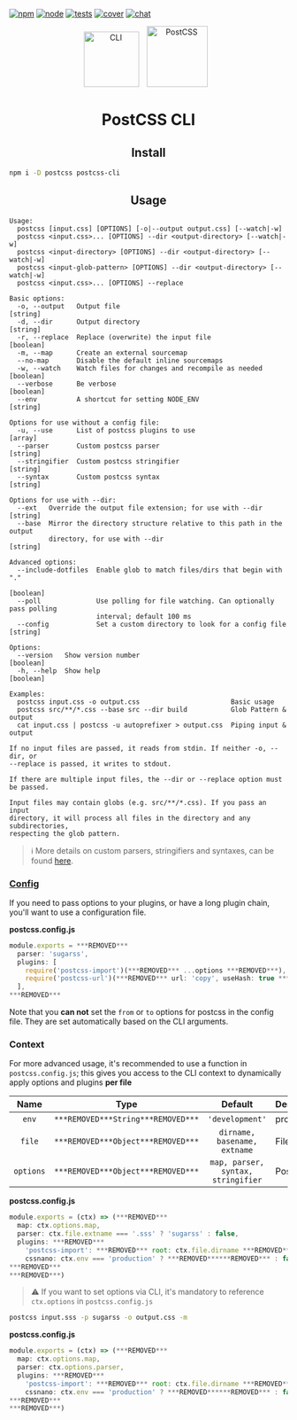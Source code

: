 [![npm][npm]][npm-url]
[![node][node]][node-url]
[![tests][tests]][tests-url]
[![cover][cover]][cover-url]
[![chat][chat]][chat-url]

<div align="center">
  <img width="100" height="100" title="CLI" src="https://raw.githubusercontent.com/postcss/postcss-cli/HEAD/logo.svg">
  <a href="https://github.com/postcss/postcss">
    <img width="110" height="110" title="PostCSS" src="http://postcss.github.io/postcss/logo.svg" hspace="10">
  </a>
  <h1>PostCSS CLI</h1>
</div>

<h2 align="center">Install</h2>

```bash
npm i -D postcss postcss-cli
```

<h2 align="center">Usage</h2>

```
Usage:
  postcss [input.css] [OPTIONS] [-o|--output output.css] [--watch|-w]
  postcss <input.css>... [OPTIONS] --dir <output-directory> [--watch|-w]
  postcss <input-directory> [OPTIONS] --dir <output-directory> [--watch|-w]
  postcss <input-glob-pattern> [OPTIONS] --dir <output-directory> [--watch|-w]
  postcss <input.css>... [OPTIONS] --replace

Basic options:
  -o, --output   Output file                                            [string]
  -d, --dir      Output directory                                       [string]
  -r, --replace  Replace (overwrite) the input file                    [boolean]
  -m, --map      Create an external sourcemap
  --no-map       Disable the default inline sourcemaps
  -w, --watch    Watch files for changes and recompile as needed       [boolean]
  --verbose      Be verbose                                            [boolean]
  --env          A shortcut for setting NODE_ENV                        [string]

Options for use without a config file:
  -u, --use      List of postcss plugins to use                          [array]
  --parser       Custom postcss parser                                  [string]
  --stringifier  Custom postcss stringifier                             [string]
  --syntax       Custom postcss syntax                                  [string]

Options for use with --dir:
  --ext   Override the output file extension; for use with --dir        [string]
  --base  Mirror the directory structure relative to this path in the output
          directory, for use with --dir                                 [string]

Advanced options:
  --include-dotfiles  Enable glob to match files/dirs that begin with "."
                                                                       [boolean]
  --poll              Use polling for file watching. Can optionally pass polling
                      interval; default 100 ms
  --config            Set a custom directory to look for a config file  [string]

Options:
  --version   Show version number                                      [boolean]
  -h, --help  Show help                                                [boolean]

Examples:
  postcss input.css -o output.css                       Basic usage
  postcss src/**/*.css --base src --dir build           Glob Pattern & output
  cat input.css | postcss -u autoprefixer > output.css  Piping input & output

If no input files are passed, it reads from stdin. If neither -o, --dir, or
--replace is passed, it writes to stdout.

If there are multiple input files, the --dir or --replace option must be passed.

Input files may contain globs (e.g. src/**/*.css). If you pass an input
directory, it will process all files in the directory and any subdirectories,
respecting the glob pattern.
```

> ℹ️ More details on custom parsers, stringifiers and syntaxes, can be found [here](https://github.com/postcss/postcss#syntaxes).

### [Config](https://github.com/michael-ciniawsky/postcss-load-config)

If you need to pass options to your plugins, or have a long plugin chain, you'll want to use a configuration file.

**postcss.config.js**

```js
module.exports = ***REMOVED***
  parser: 'sugarss',
  plugins: [
    require('postcss-import')(***REMOVED*** ...options ***REMOVED***),
    require('postcss-url')(***REMOVED*** url: 'copy', useHash: true ***REMOVED***),
  ],
***REMOVED***
```

Note that you **can not** set the `from` or `to` options for postcss in the config file. They are set automatically based on the CLI arguments.

### Context

For more advanced usage, it's recommended to use a function in `postcss.config.js`; this gives you access to the CLI context to dynamically apply options and plugins **per file**

|   Name    |    Type    |              Default               | Description          |
| :-------: | :--------: | :--------------------------------: | :------------------- |
|   `env`   | `***REMOVED***String***REMOVED***` |          `'development'`           | process.env.NODE_ENV |
|  `file`   | `***REMOVED***Object***REMOVED***` |    `dirname, basename, extname`    | File                 |
| `options` | `***REMOVED***Object***REMOVED***` | `map, parser, syntax, stringifier` | PostCSS Options      |

**postcss.config.js**

```js
module.exports = (ctx) => (***REMOVED***
  map: ctx.options.map,
  parser: ctx.file.extname === '.sss' ? 'sugarss' : false,
  plugins: ***REMOVED***
    'postcss-import': ***REMOVED*** root: ctx.file.dirname ***REMOVED***,
    cssnano: ctx.env === 'production' ? ***REMOVED******REMOVED*** : false,
***REMOVED***
***REMOVED***)
```

> ⚠️ If you want to set options via CLI, it's mandatory to reference `ctx.options` in `postcss.config.js`

```bash
postcss input.sss -p sugarss -o output.css -m
```

**postcss.config.js**

```js
module.exports = (ctx) => (***REMOVED***
  map: ctx.options.map,
  parser: ctx.options.parser,
  plugins: ***REMOVED***
    'postcss-import': ***REMOVED*** root: ctx.file.dirname ***REMOVED***,
    cssnano: ctx.env === 'production' ? ***REMOVED******REMOVED*** : false,
***REMOVED***
***REMOVED***)
```

[npm]: https://img.shields.io/npm/v/postcss-cli.svg
[npm-url]: https://npmjs.com/package/postcss-cli
[node]: https://img.shields.io/node/v/postcss-cli.svg
[node-url]: https://nodejs.org/
[tests]: https://img.shields.io/github/workflow/status/postcss/postcss-cli/Node.js%20CI/master
[tests-url]: https://github.com/postcss/postcss-cli/actions?query=branch%3Amaster
[cover]: https://img.shields.io/coveralls/postcss/postcss-cli/master.svg
[cover-url]: https://coveralls.io/github/postcss/postcss-cli
[chat]: https://img.shields.io/gitter/room/postcss/postcss.svg
[chat-url]: https://gitter.im/postcss/postcss
